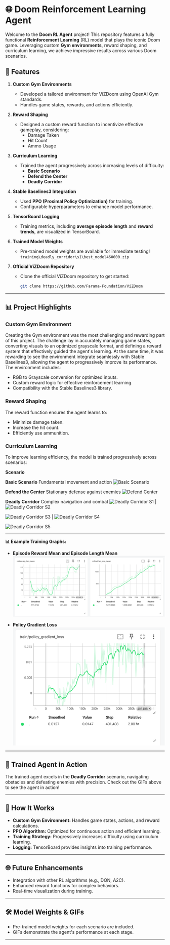 # **🌐 Doom Reinforcement Learning Agent**

Welcome to the **Doom RL Agent** project! This repository features a fully functional **Reinforcement Learning** (RL) model that plays the iconic Doom game. Leveraging custom **Gym environments**, reward shaping, and curriculum learning, we achieve impressive results across various Doom scenarios.

## **🌟 Features**
1. **Custom Gym Environments**
   - Developed a tailored environment for ViZDoom using OpenAI Gym standards.
   - Handles game states, rewards, and actions efficiently.

2. **Reward Shaping**
   - Designed a custom reward function to incentivize effective gameplay, considering:
     - Damage Taken
     - Hit Count
     - Ammo Usage

3. **Curriculum Learning**
   - Trained the agent progressively across increasing levels of difficulty:
     - **Basic Scenario**
     - **Defend the Center**
     - **Deadly Corridor**

4. **Stable Baselines3 Integration**
   - Used **PPO (Proximal Policy Optimization)** for training.
   - Configurable hyperparameters to enhance model performance.

5. **TensorBoard Logging**
   - Training metrics, including **average episode length** and **reward trends**, are visualized in TensorBoard.

6. **Trained Model Weights**
   - Pre-trained model weights are available for immediate testing!
   `training\deadly_corridor\s1\best_model460000.zip`

7. **Official ViZDoom Repository**
   - Clone the official ViZDoom repository to get started:
     ```bash
     git clone https://github.com/Farama-Foundation/ViZDoom
     ```

---

## **📊 Project Highlights**
### **Custom Gym Environment**
Creating the Gym environment was the most challenging and rewarding part of this project. The challenge lay in accurately managing game states, converting visuals to an optimized grayscale format, and defining a reward system that effectively guided the agent's learning. At the same time, it was rewarding to see the environment integrate seamlessly with Stable Baselines3, allowing the agent to progressively improve its performance. The environment includes:
- RGB to Grayscale conversion for optimized inputs.
- Custom reward logic for effective reinforcement learning.
- Compatibility with the Stable Baselines3 library.

### **Reward Shaping**
The reward function ensures the agent learns to:
- Minimize damage taken.
- Increase the hit count.
- Efficiently use ammunition.

### **Curriculum Learning**
To improve learning efficiency, the model is trained progressively across scenarios:

**Scenario**

**Basic Scenario** Fundamental movement and action
![Basic Scenario](media/basic.gif) 

**Defend the Center** Stationary defense against enemies
![Defend Center](media/deadly-definer.gif) 

**Deadly Corridor** Complex navigation and combat
![Deadly Corridor S1](media/s1.gif) |  ![Deadly Corridor S2](media/s2.gif)

![Deadly Corridor S3](media/s3.gif) |  ![Deadly Corridor S4](media/s4.gif)

![Deadly Corridor S5](media/s5.gif)

---


**📊 Example Training Graphs:**

- **Episode Reward Mean and Episode Length Mean**
  ![Average Reward](media/met.png)

- **Policy Gradient Loss**
  ![Episode Length](media/a.png)

---

## **🤖 Trained Agent in Action**
The trained agent excels in the **Deadly Corridor** scenario, navigating obstacles and defeating enemies with precision. Check out the GIFs above to see the agent in action!

---

## **🔧 How It Works**
- **Custom Gym Environment:** Handles game states, actions, and reward calculations.
- **PPO Algorithm:** Optimized for continuous action and efficient learning.
- **Training Strategy:** Progressively increases difficulty using curriculum learning.
- **Logging:** TensorBoard provides insights into training performance.

---

## **🌐 Future Enhancements**
- Integration with other RL algorithms (e.g., DQN, A2C).
- Enhanced reward functions for complex behaviors.
- Real-time visualization during training.

---

## **🛠 Model Weights & GIFs**
- Pre-trained model weights for each scenario are included.
- GIFs demonstrate the agent's performance at each stage.

---


